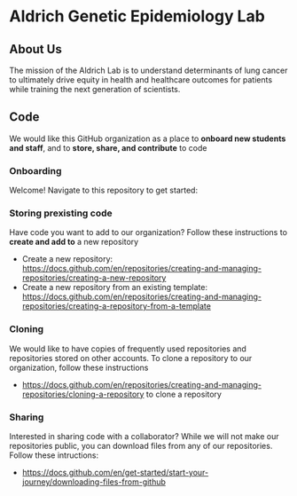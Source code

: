 # Aldrich Genetic Epidemiology Lab

## About Us
The mission of the Aldrich Lab is to understand determinants of lung cancer to ultimately drive equity in health and healthcare outcomes for patients while training the next generation of scientists. 

## Code
We would like this GitHub organization as a place to **onboard new students and staff**, and to **store, share, and contribute** to code

### Onboarding
Welcome! Navigate to this repository to get started: 

### Storing prexisting code
Have code you want to add to our organization? Follow these instructions to **create and add to** a new repository
- Create a new repository: https://docs.github.com/en/repositories/creating-and-managing-repositories/creating-a-new-repository
- Create a new repository from an existing template: https://docs.github.com/en/repositories/creating-and-managing-repositories/creating-a-repository-from-a-template

### Cloning
We would like to have copies of frequently used repositories and repositories stored on other accounts. To clone a repository to our organization, follow these instructions
- https://docs.github.com/en/repositories/creating-and-managing-repositories/cloning-a-repository to clone a repository

### Sharing
Interested in sharing code with a collaborator? While we will not make our repositories public, you can download files from any of our repositories. Follow these intructions:
- https://docs.github.com/en/get-started/start-your-journey/downloading-files-from-github
